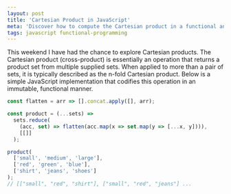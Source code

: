 ```yaml
---
layout: post
title: 'Cartesian Product in JavaScript'
meta: 'Discover how to compute the Cartesian product in a functional and immutable manner using JavaScript ES2015.'
tags: javascript functional-programming
---
```


This weekend I have had the chance to explore Cartesian products.
The Cartesian product (cross-product) is essentially an operation that returns a product set from multiple supplied sets. <!--more-->
When applied to more than a pair of sets, it is typically described as the n-fold Cartesian product.
Below is a simple JavaScript implementation that codifies this operation in an immutable, functional manner.

```js
const flatten = arr => [].concat.apply([], arr);

const product = (...sets) =>
  sets.reduce(
    (acc, set) => flatten(acc.map(x => set.map(y => [...x, y]))),
    [[]]
  );

product(
  ['small', 'medium', 'large'],
  ['red', 'green', 'blue'],
  ['shirt', 'jeans', 'shoes']
);
// [["small", "red", "shirt"], ["small", "red", "jeans"] ...
```
